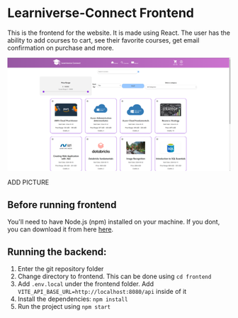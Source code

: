 # Learniverse-Connect Frontend

This is the frontend for the website. It is made using React. The user has the ability to add courses to cart, see their favorite courses, get email confirmation on purchase and more.


![Courses page on group01.web-tek.ninja](public/courses/courses.png)




ADD PICTURE

## Before running frontend

You'll need to have Node.js (npm) installed on your machine. If you dont, you can download it from here [here](https://nodejs.org/en). 


## Running the backend:
1. Enter the git repository folder
2. Change directory to frontend. This can be done using  `cd frontend `
3. Add `.env.local` under the frontend folder. Add `VITE_API_BASE_URL=http://localhost:8080/api` inside of it
3. Install the dependencies:  `npm install `
4. Run the project using `npm start`